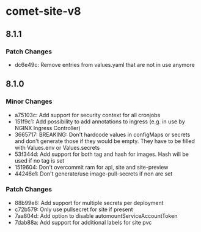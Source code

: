 # comet-site-v8

## 8.1.1

### Patch Changes

- dc6e49c: Remove entries from values.yaml that are not in use anymore

## 8.1.0

### Minor Changes

- a75103c: Add support for security context for all cronjobs
- 151f9c1: Add possibility to add annotations to ingress (e.g. in use by NGINX Ingress Controller)
- 3665717: BREAKING: Don't hardcode values in configMaps or secrets and don't generate those if they would be empty. They have to be filled with Values.env or Values.secrets
- 53f344d: Add support for both tag and hash for images. Hash will be used if no tag is set
- 1519604: Don't overcommit ram for api, site and site-preview
- 44246e1: Don't generate/use image-pull-secrets if non are set

### Patch Changes

- 88b99e8: Add support for multiple secrets per deployment
- c72b579: Only use pullsecret for site if present
- 7aa804d: Add option to disable automountServiceAccountToken
- 7dab88a: Add support for additional labels for site pvc
